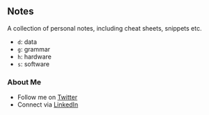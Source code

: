 ## Notes

A collection of personal notes, including cheat sheets, snippets etc.

* `d`: data
* `g`: grammar
* `h`: hardware
* `s`: software

### About Me

* Follow me on [Twitter](http://www.twitter.com/nicholasjhenry)
* Connect via [LinkedIn](http://ca.linkedin.com/in/nicholasjhenry)

